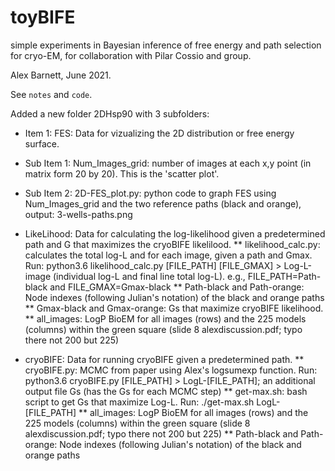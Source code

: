 # toyBIFE
simple experiments in Bayesian inference of free energy and path selection for cryo-EM, for collaboration with Pilar Cossio and group.

Alex Barnett, June 2021.

See ``notes`` and ``code``.

Added a new folder 2DHsp90 with 3 subfolders:

* Item 1: FES: Data for vizualizing the 2D distribution or free energy surface.
 * Sub Item 1: Num\_Images\_grid: number of images at each x,y point (in matrix form 20 by 20). This is the 'scatter plot'.
 * Sub Item 2: 2D-FES\_plot.py: python code to graph FES using Num\_Images\_grid and the two reference paths (black and orange), output: 3-wells-paths.png

* LikeLihood: Data for calculating the log-likelihood given a predetermined path and G that maximizes the cryoBIFE likelilood.
** likelihood\_calc.py: calculates the total log-L and for each image, given a path and Gmax. Run: python3.6 likelihood\_calc.py [FILE\_PATH] [FILE\_GMAX] > Log-L-image (individual log-L and final line total log-L). e.g., FILE\_PATH=Path-black and FILE\_GMAX=Gmax-black
** Path-black and Path-orange: Node indexes (following Julian's notation) of the black and orange paths
** Gmax-black and Gmax-orange: Gs that maximize cryoBIFE likelihood. 
** all\_images: LogP BioEM for all images (rows) and the 225 models (columns) within the green square (slide 8 alexdiscussion.pdf; typo there not 200 but 225)

* cryoBIFE: Data for running cryoBIFE given a predetermined path. 
** cryoBIFE.py: MCMC from paper using Alex's logsumexp function. Run:  python3.6 cryoBIFE.py [FILE\_PATH] > LogL-[FILE\_PATH]; an additional output file Gs (has the Gs for each MCMC step)
** get-max.sh: bash script to get Gs that maximize Log-L. Run: ./get-max.sh LogL-[FILE\_PATH] 
** all\_images: LogP BioEM for all images (rows) and the 225 models (columns) within the green square (slide 8 alexdiscussion.pdf; typo there not 200 but 225)
** Path-black and Path-orange: Node indexes (following Julian's notation) of the black and orange paths
